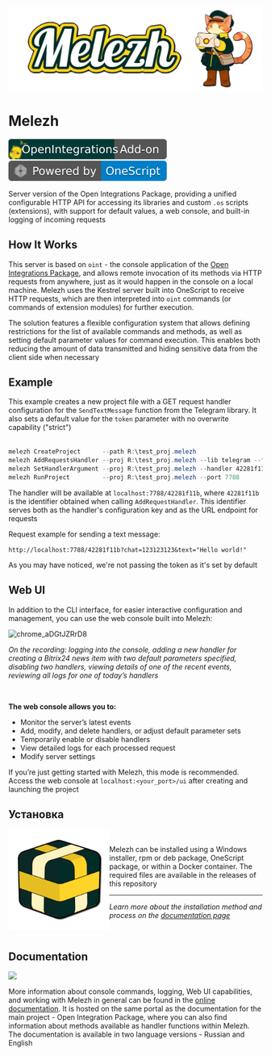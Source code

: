 ![image](/media/cover_s.png)



# Melezh

[![OpenIntegrations](media/addon.svg)](https://github.com/Bayselonarrend/OpenIntegrations)
[![OneScript](media/oscript.svg)](https://github.com/EvilBeaver/OneScript)


Server version of the Open Integrations Package, providing a unified configurable HTTP API for accessing its libraries and custom `.os` scripts (extensions), with support for default values, a web console, and built-in logging of incoming requests

## How It Works

This server is based on `oint` - the console application of the [Open Integrations Package](https://github.com/bayselonarrend/OpenIntegrations), and allows remote invocation of its methods via HTTP requests from anywhere, just as it would happen in the console on a local machine. Melezh uses the Kestrel server built into OneScript to receive HTTP requests, which are then interpreted into `oint` commands (or commands of extension modules) for further execution.

The solution features a flexible configuration system that allows defining restrictions for the list of available commands and methods, as well as setting default parameter values for command execution. This enables both reducing the amount of data transmitted and hiding sensitive data from the client side when necessary


## Example

This example creates a new project file with a GET request handler configuration for the `SendTextMessage` function from the Telegram library. It also sets a default value for the `token` parameter with no overwrite capability ("strict")

```powershell

melezh CreateProject      --path R:\test_proj.melezh
melezh AddRequestsHandler --proj R:\test_proj.melezh --lib telegram --func SendTextMessage --method GET
melezh SetHandlerArgument --proj R:\test_proj.melezh --handler 42281f11b --arg token --value "***" --strict true
melezh RunProject         --proj R:\test_proj.melezh --port 7788

```

The handler will be available at `localhost:7788/42281f11b`, where `42281f11b` is the identifier obtained when calling `AddRequestHandler`. This identifier serves both as the handler's configuration key and as the URL endpoint for requests

Request example for sending a text message:

```url
http://localhost:7788/42281f11b?chat=123123123&text="Hello world!"
```

As you may have noticed, we're not passing the token as it's set by default

## Web UI

In addition to the CLI interface, for easier interactive configuration and management, you can use the web console built into Melezh:

![chrome_aDGtJZRrD8](https://github.com/user-attachments/assets/25762182-19b5-446c-8135-e87339cd7b02)

*On the recording: logging into the console, adding a new handler for creating a Bitrix24 news item with two default parameters specified, disabling two handlers, viewing details of one of the recent events, reviewing all logs for one of today’s handlers*

<br>

**The web console allows you to:**
- Monitor the server’s latest events
- Add, modify, and delete handlers, or adjust default parameter sets
- Temporarily enable or disable handlers
- View detailed logs for each processed request
- Modify server settings

If you’re just getting started with Melezh, this mode is recommended. Access the web console at `localhost:<your_port>/ui` after creating and launching the project

## Установка

<img src="/media/box_s.png" align="left" width="200">

<br>

Melezh can be installed using a Windows installer, rpm or deb package, OneScript package, or within a Docker container. The required files are available in the releases of this repository <br><hr>
*Learn more about the installation method and process on the [documentation page](https://en.openintegrations.org/docs/Addons/Melezh/Start/Installation)*

<br>

## Documentation

<img src="https://github.com/user-attachments/assets/44614ade-d524-475b-ad5e-f4790994e836" align="left" width="200">

<br>

More information about console commands, logging, Web UI capabilities, and working with Melezh in general can be found in the [online documentation](https://en.openintegrations.dev/docs/Addons/Melezh).  It is hosted on the same portal as the documentation for the main project - Open Integration Package, where you can also find information about methods available as handler functions within Melezh. The documentation is available in two language versions - Russian and English